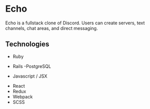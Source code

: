 # Echo
Echo is a fullstack clone of Discord. Users can create servers, text channels, chat areas, and direct messaging.

## Technologies
* Ruby
- Rails
-PostgreSQL
* Javascript / JSX
- React
- Redux
- Webpack
- SCSS